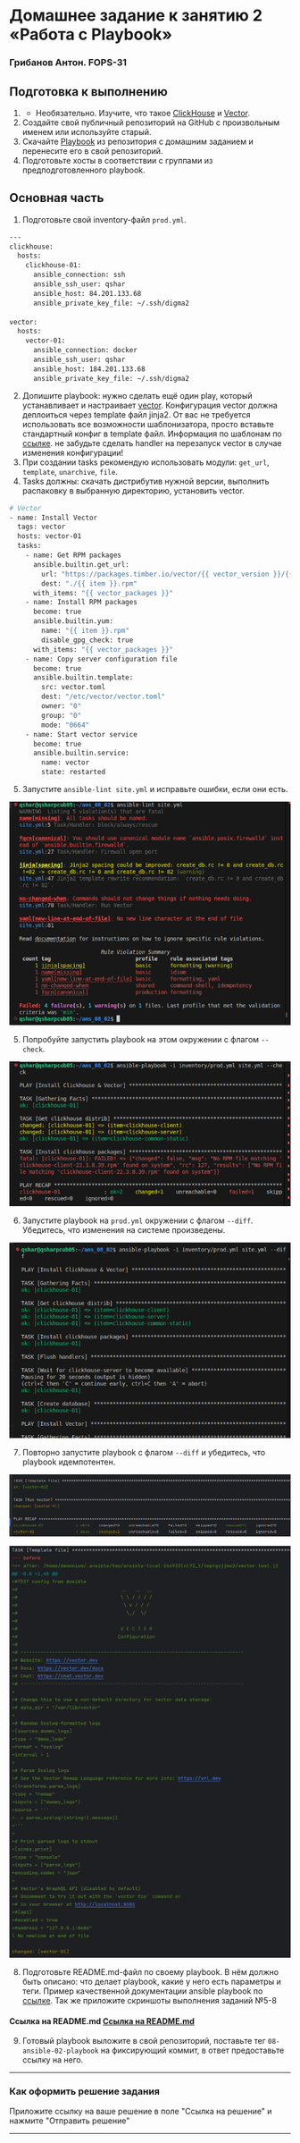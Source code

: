 # Домашнее задание к занятию 2 «Работа с Playbook»

### Грибанов Антон. FOPS-31

## Подготовка к выполнению

1. * Необязательно. Изучите, что такое [ClickHouse](https://www.youtube.com/watch?v=fjTNS2zkeBs) и [Vector](https://www.youtube.com/watch?v=CgEhyffisLY).
2. Создайте свой публичный репозиторий на GitHub с произвольным именем или используйте старый.
3. Скачайте [Playbook](./playbook/) из репозитория с домашним заданием и перенесите его в свой репозиторий.
4. Подготовьте хосты в соответствии с группами из предподготовленного playbook.

## Основная часть

1. Подготовьте свой inventory-файл `prod.yml`.

```bash
---
clickhouse:
  hosts:
    clickhouse-01:
      ansible_connection: ssh
      ansible_ssh_user: qshar
      ansible_host: 84.201.133.68
      ansible_private_key_file: ~/.ssh/digma2

vector:
  hosts:
    vector-01:
      ansible_connection: docker
      ansible_ssh_user: qshar
      ansible_host: 184.201.133.68
      ansible_private_key_file: ~/.ssh/digma2
```

2. Допишите playbook: нужно сделать ещё один play, который устанавливает и настраивает [vector](https://vector.dev). Конфигурация vector должна деплоиться через template файл jinja2. От вас не требуется использовать все возможности шаблонизатора, просто вставьте стандартный конфиг в template файл. Информация по шаблонам по [ссылке](https://www.dmosk.ru/instruktions.php?object=ansible-nginx-install). не забудьте сделать handler на перезапуск vector в случае изменения конфигурации!
3. При создании tasks рекомендую использовать модули: `get_url`, `template`, `unarchive`, `file`.
4. Tasks должны: скачать дистрибутив нужной версии, выполнить распаковку в выбранную директорию, установить vector.

```bash
# Vector
- name: Install Vector
  tags: vector
  hosts: vector-01
  tasks:
    - name: Get RPM packages
      ansible.builtin.get_url:
        url: "https://packages.timber.io/vector/{{ vector_version }}/{{ item }}-{{ vector_version }}-1.x86_64.rpm"
        dest: "./{{ item }}.rpm"
      with_items: "{{ vector_packages }}"
    - name: Install RPM packages
      become: true
      ansible.builtin.yum:
        name: "{{ item }}.rpm"
        disable_gpg_check: true
      with_items: "{{ vector_packages }}"
    - name: Copy server configuration file
      become: true
      ansible.builtin.template:
        src: vector.toml
        dest: "/etc/vector/vector.toml"
        owner: "0"
        group: "0"
        mode: "0664"
    - name: Start vector service
      become: true
      ansible.builtin.service:
        name: vector
        state: restarted
```

5. Запустите `ansible-lint site.yml` и исправьте ошибки, если они есть.

![ans_08_02](https://github.com/Qshar1408/ans_08_02/blob/main/img/ans_08_02_001.png)

5. Попробуйте запустить playbook на этом окружении с флагом `--check`.

![ans_08_02](https://github.com/Qshar1408/ans_08_02/blob/main/img/ans_08_02_003.png)

6. Запустите playbook на `prod.yml` окружении с флагом `--diff`. Убедитесь, что изменения на системе произведены.

![ans_08_02](https://github.com/Qshar1408/ans_08_02/blob/main/img/ans_08_02_006.png)

7. Повторно запустите playbook с флагом `--diff` и убедитесь, что playbook идемпотентен.

![ans_08_02](https://github.com/Qshar1408/ans_08_02/blob/main/img/ans_08_02_005.png)

![ans_08_02](https://github.com/Qshar1408/ans_08_02/blob/main/img/ans_08_02_004.png)

8. Подготовьте README.md-файл по своему playbook. В нём должно быть описано: что делает playbook, какие у него есть параметры и теги. Пример качественной документации ansible playbook по [ссылке](https://github.com/opensearch-project/ansible-playbook). Так же приложите скриншоты выполнения заданий №5-8

#### Ссылка на README.md [Ссылка на README.md](https://github.com/Qshar1408/ans_08_02/blob/main/src/README.md)

9. Готовый playbook выложите в свой репозиторий, поставьте тег `08-ansible-02-playbook` на фиксирующий коммит, в ответ предоставьте ссылку на него.

---

### Как оформить решение задания

Приложите ссылку на ваше решение в поле "Ссылка на решение" и нажмите "Отправить решение"

---
